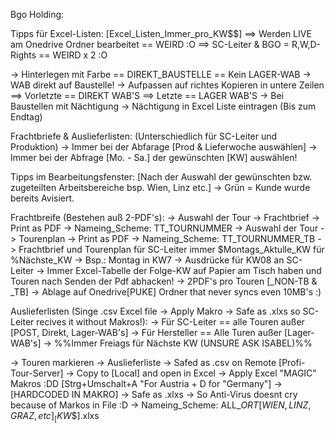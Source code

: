 Bgo Holding:

Tipps für Excel-Listen: [Excel_Listen_Immer_pro_KW$$]
==> Werden LIVE am Onedrive Ordner bearbeitet == WEIRD :O
==> SC-Leiter & BGO = R,W,D-Rights == WEIRD x 2 :O

-> Hinterlegen mit Farbe == DIREKT_BAUSTELLE == Kein LAGER-WAB -> WAB direkt auf Baustelle!
-> Aufpassen auf richtes Kopieren in untere Zeilen ==>  Vorletzte == DIREKT WAB'S
                                                   ==>  Letzte == LAGER WAB'S
-> Bei Baustellen mit Nächtigung -> Nächtigung in Excel Liste eintragen (Bis zum Endtag)




Frachtbriefe & Auslieferlisten: (Unterschiedlich für SC-Leiter und Produktion)
-> Immer bei der Abfarage [Prod & Lieferwoche auswählen]
-> Immer bei der Abfrage [Mo. - Sa.] der gewünschten [KW] auswählen!


Tipps im Bearbeitungsfenster: [Nach der Auswahl der gewünschten bzw. zugeteilten Arbeitsbereiche bsp. Wien, Linz etc.]
-> Grün = Kunde wurde bereits Avisiert.


Frachtbreife (Bestehen auß 2-PDF's):
-> Auswahl der Tour -> Frachtbrief -> Print as PDF -> Nameing_Scheme: TT_TOURNUMMER
-> Auswahl der Tour -> Tourenplan -> Print as PDF -> Nameing_Scheme: TT_TOURNUMMER_TB
-> Frachtbrief und Tourenplan für SC-Leiter immer $Montags_Aktulle_KW für %Nächste_KW -> Bsp.: Montag in KW7 -> Ausdrücke für KW08 an SC-Leiter
-> Immer Excel-Tabelle der Folge-KW auf Papier am Tisch haben und Touren nach Senden der Pdf abhacken! -> 2PDF's pro Touren [_NON-TB & _TB]
-> Ablage auf Onedrive[PUKE] Ordner that never syncs even 10MB's :)

Auslieferlisten (Singe .csv Excel file -> Apply Makro -> Safe as .xlxs so SC-Leiter recives it without Makros!):
-> Für SC-Leiter == alle Touren außer [POST, Direkt, Lager-WAB's]
-> Für Hersteller == Alle Turen außer [Lager-WAB's] -> %%Immer Freiags für Nächste KW (UNSURE ASK ISABEL)%%

-> Touren markieren -> Auslieferliste -> Safed as .csv on Remote [Profi-Tour-Server] -> Copy to [Local] and open in Excel
-> Apply Excel "MAGIC" Makros :DD [Strg+Umschalt+A "For Austria + D for "Germany"] -> [HARDCODED IN MAKRO]
-> Safe as .xlxs -> So Anti-Virus doesnt cry because of Markos in File :D
-> Nameing_Scheme: ALL_$ORT[WIEN,LINZ,GRAZ,etc]_[KW$$].xlxs








